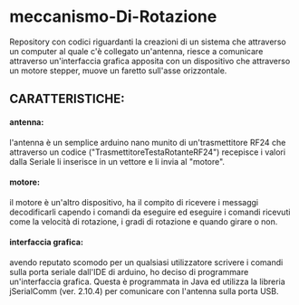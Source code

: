 # meccanismo-Di-Rotazione
Repository con codici riguardanti la creazioni di un sistema che attraverso un computer al quale c'è collegato un'antenna, riesce a comunicare attraverso un'interfaccia grafica apposita con un dispositivo che attraverso un motore stepper, muove un faretto sull'asse orizzontale.
## CARATTERISTICHE:
#### antenna:
l'antenna è un semplice arduino nano munito di un'trasmettitore RF24 che attraverso un codice ("TrasmettitoreTestaRotanteRF24") recepisce i valori dalla Seriale li inserisce in un vettore e li invia al "motore".
#### motore: 
il motore è un'altro dispositivo, ha il compito di ricevere i messaggi decodificarli capendo i comandi da eseguire ed eseguire i comandi ricevuti come la velocità di rotazione, i gradi di rotazione e quando girare o non.
#### interfaccia grafica:
avendo reputato scomodo per un qualsiasi utilizzatore scrivere i comandi sulla porta seriale dall'IDE di arduino, ho deciso di programmare un'interfaccia grafica. Questa è programmata in Java ed utilizza la libreria jSerialComm (ver. 2.10.4) per comunicare con l'antenna sulla porta USB.
